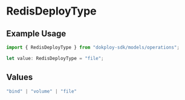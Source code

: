 # RedisDeployType

## Example Usage

```typescript
import { RedisDeployType } from "dokploy-sdk/models/operations";

let value: RedisDeployType = "file";
```

## Values

```typescript
"bind" | "volume" | "file"
```